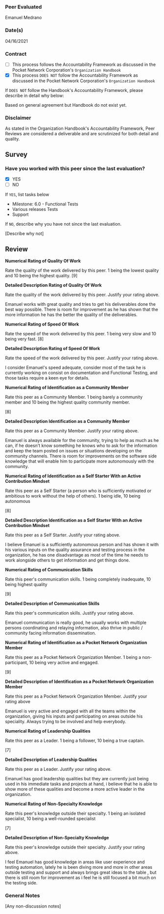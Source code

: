 ### Peer Evaluated
Emanuel Medrano
### Date(s)
04/16/2021
### Contract
- [ ] This process follows the Accountability Framework as discussed in the Pocket Network Corporation's `Organization Handbook`
- [X] This process `DOES NOT` follow the Accountability Framework as discussed in the Pocket Network Corporation's `Organization Handbook`

If `DOES NOT` follow the Handbook's Accountability Framework, please describe in detail why below:

Based on general agreement but Handbook do not exist yet.

### Disclaimer
As stated in the Organization Handbook's Accountability Framework, Peer Reviews are considered a deliverable and are scrutinized for both detail and quality.
## Survey
### Have you worked with this peer since the last evaluation?
- [X] YES
- [ ] NO

If `YES`, list tasks below
- Milestone: 6.0 - Functional Tests
- Various releases Tests
- Support

If `NO`, describe why you have not since the last evaluation.

[Describe why not]
## Review
**Numerical Rating of Quality Of Work**

Rate the quality of the work delivered by this peer. 1 being the lowest quality and 10 being the highest quality.
[9]

**Detailed Description Rating of Quality Of Work**

Rate the quality of the work delivered by this peer. Justify your rating above.

Emanuel works with great quality and tries to get his deliverables done the best way possible.
There is room for improvement as he has shown that the more information he has the better the quality of the deliverables.

**Numerical Rating of Speed Of Work**

Rate the speed of the work delivered by this peer. 1 being very slow and 10 being very fast.
[8]

**Detailed Description Rating of Speed Of Work**

Rate the speed of the work delivered by this peer. Justify your rating above.

I consider Emanuel's speed adequate, consider most of the task he is currently working on
 consist on documentation and Functional Testing, and those tasks require a keen eye for details.

**Numerical Rating of Identification as a Community Member**

Rate this peer as a Community Member. 1 being barely a community member and 10 being the highest quality community member.

[8]

**Detailed Description Identification as a Community Member**

Rate this peer as a Community Member. Justify your rating above.

Emanuel is always available for the community, trying to help as much as he can,
if he doesn't know something he knows who to ask for the information and keep the team posted on issues or
situations developing on the community channels. There is room for improvements on the software side knowledge that will enable
him to participate more autonomously with the community.

**Numerical Rating of Identification as a Self Starter With an Active Contribution Mindset**

Rate this peer as a Self Starter (a person who is sufficiently motivated or ambitious to work without the help of others).
1 being idle, 10 being autonomous

[8]

**Detailed Description Identification as a Self Starter With an Active Contribution Mindset**

Rate this peer as a Self Starter. Justify your rating above.

I believe Emanuel is a sufficiently autonomous person and has shown it with his
various inputs on the quality assurance and testing process in the organization, he has one disadvantage as
most of the time he needs to work alongside others to get information and get things done.

**Numerical Rating of Communication Skills**

Rate this peer's communication skills. 1 being completely inadequate, 10 being highest quality

[9]

**Detailed Description of Communication Skills**

Rate this peer's communication skills. Justify your rating above.

Emanuel communication is really good, he usually works with multiple persons coordinating and relaying information,
also thrive in public / community facing information dissemination.

**Numerical Rating of Identification as a Pocket Network Organization Member**

Rate this peer as a Pocket Network Organization Member. 1 being a non-participant, 10 being very active and engaged.

[9]

**Detailed Description of Identification as a Pocket Network Organization Member**

Rate this peer as a Pocket Network Organization Member. Justify your rating above

Emanuel is very active and engaged with all the teams within the organization,
giving his inputs and participating on areas outside his speciality. Always trying to be involved and help everybody.

**Numerical Rating of Leadership Qualities**

Rate this peer as a Leader. 1 being a follower, 10 being a true captain.

[7]

**Detailed Description of Leadership Qualities**

Rate this peer as a Leader. Justify your rating above.

Emanuel has good leadership qualities but they are currently just being used in his immediate tasks and projects at hand,
i believe that he is able to show more of these qualities and become a more active leader in the organization.

**Numerical Rating of Non-Specialty Knowledge**

Rate this peer's knowledge outside their specialty. 1 being an isolated specialist, 10 being a well-rounded specialist

[7]

**Detailed Description of Non-Specialty Knowledge**

Rate this peer's knowledge outside their specialty. Justify your rating above.

I feel Emanuel has good knowledge in areas like user experience and testing automation,
lately he is been diving more and more in other areas outside testing and support and always brings great ideas to the table ,
but there is still room for improvement as i feel he is still focused a bit much on the testing side.


### General Notes
[Any non-discussion notes]
